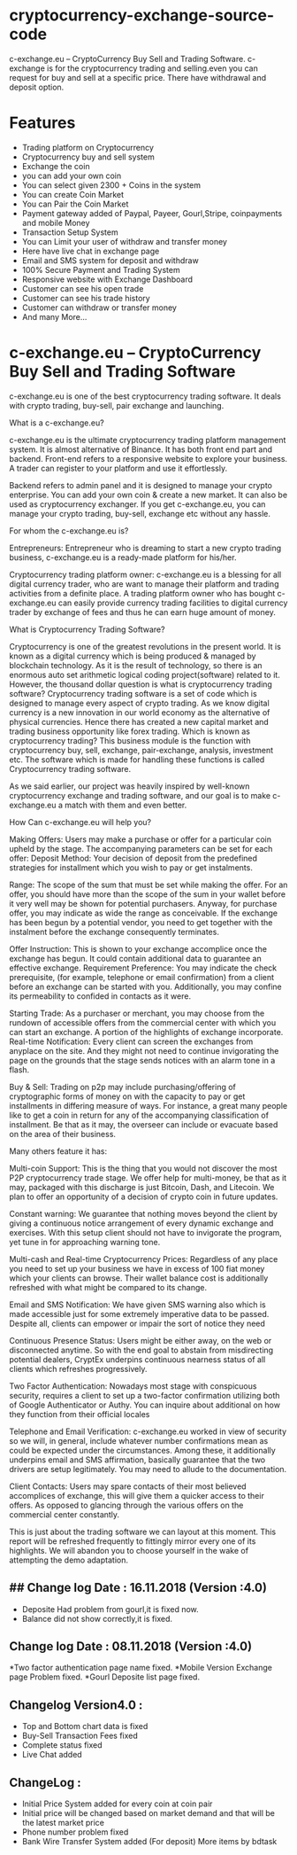 # cryptocurrency-exchange-source-code
c-exchange.eu – CryptoCurrency Buy Sell and Trading Software. c-exchange is for the cryptocurrency trading and selling.even you can request for buy and sell at a specific price. There have withdrawal and deposit option.

# Features 

- Trading platform on Cryptocurrency
- Cryptocurrency buy and sell system
- Exchange the coin
- you can add your own coin
- You can select given 2300 + Coins in the system
- You can create Coin Market
- You can Pair the Coin Market
- Payment gateway added of Paypal, Payeer, Gourl,Stripe, coinpayments and mobile Money
- Transaction Setup System
- You can Limit your user of withdraw and transfer money
- Here have live chat in exchange page
- Email and SMS system for deposit and withdraw
- 100% Secure Payment and Trading System
- Responsive website with Exchange Dashboard
- Customer can see his open trade
- Customer can see his trade history
- Customer can withdraw or transfer money
- And many More…



# c-exchange.eu – CryptoCurrency Buy Sell and Trading Software
c-exchange.eu is one of the best cryptocurrency trading software. It deals with crypto trading, buy-sell, pair exchange and launching.

What is a c-exchange.eu?

c-exchange.eu is the ultimate cryptocurrency trading platform management system. It is almost alternative of Binance. It has both front end part and backend. Front-end refers to a responsive website to explore your business. A trader can register to your platform and use it effortlessly.

Backend refers to admin panel and it is designed to manage your crypto enterprise. You can add your own coin & create a new market. It can also be used as cryptocurrency exchanger. If you get c-exchange.eu, you can manage your crypto trading, buy-sell, exchange etc without any hassle.

For whom the c-exchange.eu is?

Entrepreneurs: Entrepreneur who is dreaming to start a new crypto trading business, c-exchange.eu is a ready-made platform for his/her.

Cryptocurrency trading platform owner: c-exchange.eu is a blessing for all digital currency trader, who are want to manage their platform and trading activities from a definite place. A trading platform owner who has bought c-exchange.eu can easily provide currency trading facilities to digital currency trader by exchange of fees and thus he can earn huge amount of money.

What is Cryptocurrency Trading Software?

Cryptocurrency is one of the greatest revolutions in the present world. It is known as a digital currency which is being produced & managed by blockchain technology. As it is the result of technology, so there is an enormous auto set arithmetic logical coding project(software) related to it. However, the thousand dollar question is what is cryptocurrency trading software?
Cryptocurrency trading software is a set of code which is designed to manage every aspect of crypto trading. As we know digital currency is a new innovation in our world economy as the alternative of physical currencies. Hence there has created a new capital market and trading business opportunity like forex trading. Which is known as cryptocurrency trading? This business module is the function with cryptocurrency buy, sell, exchange, pair-exchange, analysis, investment etc. The software which is made for handling these functions is called Cryptocurrency trading software.

As we said earlier, our project was heavily inspired by well-known cryptocurrency exchange and trading software, and our goal is to make c-exchange.eu a match with them and even better.

How Can c-exchange.eu will help you?

Making Offers: Users may make a purchase or offer for a particular coin upheld by the stage. The accompanying parameters can be set for each offer:
Deposit Method: Your decision of deposit from the predefined strategies for installment which you wish to pay or get instalments.

Range: The scope of the sum that must be set while making the offer. For an offer, you should have more than the scope of the sum in your wallet before it very well may be shown for potential purchasers. Anyway, for purchase offer, you may indicate as wide the range as conceivable. If the exchange has been begun by a potential vendor, you need to get together with the instalment before the exchange consequently terminates.

Offer Instruction: This is shown to your exchange accomplice once the exchange has begun. It could contain additional data to guarantee an effective exchange.
Requirement Preference: You may indicate the check prerequisite, (for example, telephone or email confirmation) from a client before an exchange can be started with you. Additionally, you may confine its permeability to confided in contacts as it were.

Starting Trade: As a purchaser or merchant, you may choose from the rundown of accessible offers from the commercial center with which you can start an exchange. A portion of the highlights of exchange incorporate.
Real-time Notification: Every client can screen the exchanges from anyplace on the site. And they might not need to continue invigorating the page on the grounds that the stage sends notices with an alarm tone in a flash.

Buy & Sell: Trading on p2p may include purchasing/offering of cryptographic forms of money on with the capacity to pay or get installments in differing measure of ways. For instance, a great many people like to get a coin in return for any of the accompanying classification of installment. Be that as it may, the overseer can include or evacuate based on the area of their business.

Many others feature it has:

Multi-coin Support: This is the thing that you would not discover the most P2P cryptocurrency trade stage. We offer help for multi-money, be that as it may, packaged with this discharge is just Bitcoin, Dash, and Litecoin. We plan to offer an opportunity of a decision of crypto coin in future updates.

Constant warning: We guarantee that nothing moves beyond the client by giving a continuous notice arrangement of every dynamic exchange and exercises. With this setup client should not have to invigorate the program, yet tune in for approaching warning tone.

Multi-cash and Real-time Cryptocurrency Prices: Regardless of any place you need to set up your business we have in excess of 100 fiat money which your clients can browse. Their wallet balance cost is additionally refreshed with what might be compared to its change.

Email and SMS Notification: We have given SMS warning also which is made accessible just for some extremely imperative data to be passed. Despite all, clients can empower or impair the sort of notice they need

Continuous Presence Status: Users might be either away, on the web or disconnected anytime. So with the end goal to abstain from misdirecting potential dealers, CryptEx underpins continuous nearness status of all clients which refreshes progressively.

Two Factor Authentication: Nowadays most stage with conspicuous security, requires a client to set up a two-factor confirmation utilizing both of Google Authenticator or Authy. You can inquire about additional on how they function from their official locales

Telephone and Email Verification: c-exchange.eu worked in view of security so we will, in general, include whatever number confirmations mean as could be expected under the circumstances. Among these, it additionally underpins email and SMS affirmation, basically guarantee that the two drivers are setup legitimately. You may need to allude to the documentation.

Client Contacts: Users may spare contacts of their most believed accomplices of exchange, this will give them a quicker access to their offers. As opposed to glancing through the various offers on the commercial center constantly.

This is just about the trading software we can layout at this moment. This report will be refreshed frequently to fittingly mirror every one of its highlights. We will abandon you to choose yourself in the wake of attempting the demo adaptation.


## ## Change log Date : 16.11.2018 (Version :4.0)
* Deposite Had problem from gourl,it is fixed now.
* Balance did not show correctly,it is fixed.

## Change log Date : 08.11.2018 (Version :4.0)
*Two factor authentication page name fixed.
*Mobile Version Exchange page Problem fixed.
*Gourl Deposite list page fixed.

## Changelog Version4.0 :
* Top and Bottom chart data is fixed
* Buy-Sell Transaction Fees fixed
* Complete status fixed
* Live Chat added

## ChangeLog : 
* Initial Price System added for every coin at coin pair
* Initial price will be changed based on market demand and that will be the latest market price
* Phone number problem fixed
* Bank Wire Transfer System added (For deposit)
More items by bdtask
